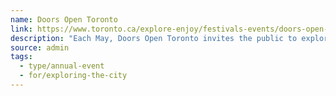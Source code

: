 ```yaml
---
name: Doors Open Toronto
link: https://www.toronto.ca/explore-enjoy/festivals-events/doors-open-toronto/
description: "Each May, Doors Open Toronto invites the public to explore the city’s most-loved buildings and sites, free of charge. The event provides rare access to buildings that are not usually open to the public and free access to sites that would usually charge an admission fee. Since its inception in 2000, it has attracted more than two million visits to nearly 700 unique locations and remains the largest event of its kind in Canada."
source: admin
tags:
  - type/annual-event
  - for/exploring-the-city
---
```

